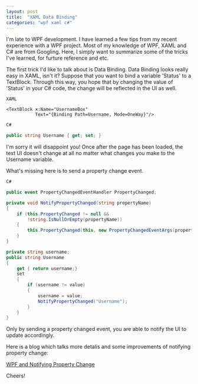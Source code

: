 ```yaml
---
layout: post
title:  "XAML Data Binding"
categories: "wpf xaml c#"
---
```


I'm late to WPF development. I have learned a few tips from my recent experience with a WPF project. Most of my knowledge of WPF, XAML and C# are from Googling. Here, I simply want to summarize some of the tricks I've learned, for furture reference and etc.

The first trick I'd like to talk about is Data Binding. Data Binding looks really easy in XAML, isn't it? Suppose that you want to bind a variable 'Status' to a TextBlock. Through this way, you hope that by changing the value of 'Status' in your C# code, the change will be reflected in the UI as well.

```xaml
XAML

<TextBlock x:Name="UsernameBox"
           Text="{Binding Path=Username, Mode=OneWay}"/>
```

```c#
C#

public string Username { get; set; }
```

I'm sorry it will disappoint you! Once after the page has been loaded, the text UI doesn't change at all no matter what changes you make to the Username variable.

What's missing here is to send a property change event.

```c#
C#

public event PropertyChangedEventHandler PropertyChanged;

private void NotifyPropertyChanged(string propertyName)
{
    if (this.PropertyChanged != null &&
        !string.IsNullOrEmpty(propertyName))
    {
        this.PropertyChanged(this, new PropertyChangedEventArgs(propertyName));
    }
}

private string username;
public string Username
{
    get { return username;}
    set
    {
        if (username != value)
        {
            username = value;
            NotifyPropertyChanged("Username");
        }
    }
}
```

Only by sending a property changed event, you are able to notify the UI to update accordingly.

Here is a blog which talks more detalis and some improvements of notifying property change:

[WPF and Notifying Property Change](http://www.daedtech.com/wpf-and-notifying-property-change/)

Cheers!